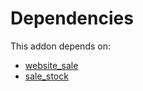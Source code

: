 # Dependencies

This addon depends on:

- [website_sale](https://github.com/bringout/oca-ocb-sale)
- [sale_stock](https://github.com/bringout/oca-ocb-sale)
